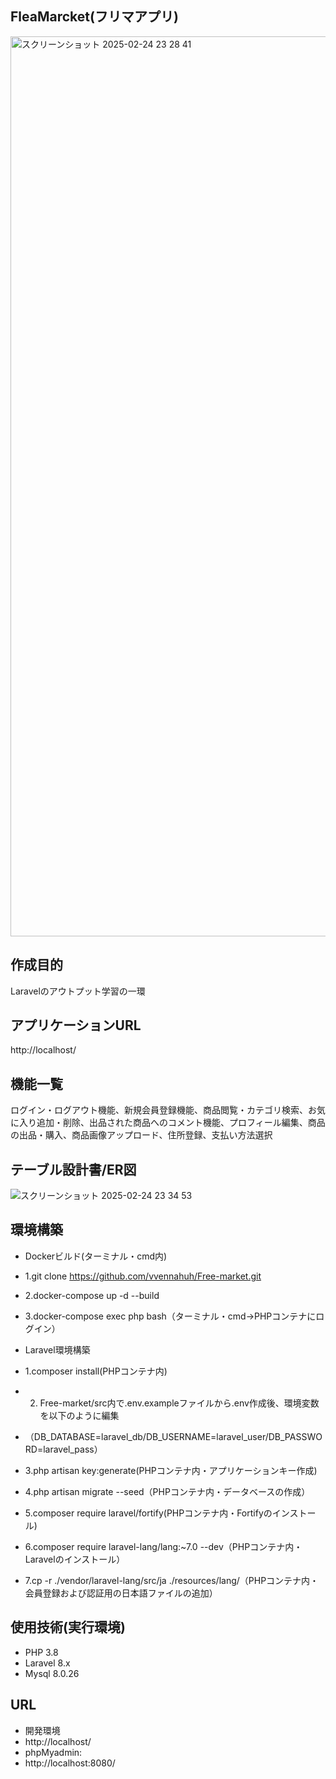 ## FleaMarcket(フリマアプリ)
<img width="1440" alt="スクリーンショット 2025-02-24 23 28 41" src="https://github.com/user-attachments/assets/59a42a26-00a8-45f2-ae57-68ab17260d0f" />

## 作成目的
Laravelのアウトプット学習の一環

## アプリケーションURL
http://localhost/

## 機能一覧
ログイン・ログアウト機能、新規会員登録機能、商品閲覧・カテゴリ検索、お気に入り追加・削除、出品された商品へのコメント機能、プロフィール編集、商品の出品・購入、商品画像アップロード、住所登録、支払い方法選択

## テーブル設計書/ER図

![スクリーンショット 2025-02-24 23 34 53](https://github.com/user-attachments/assets/83be120e-cdad-4fd6-8184-56075c7d8388)


## 環境構築
- Dockerビルド(ターミナル・cmd内)
- 1.git clone https://github.com/vvennahuh/Free-market.git
- 2.docker-compose up -d --build
- 3.docker-compose exec php bash（ターミナル・cmd→PHPコンテナにログイン）

- Laravel環境構築
- 1.composer install(PHPコンテナ内)
- 2. Free-market/src内で.env.exampleファイルから.env作成後、環境変数を以下のように編集
- （DB_DATABASE=laravel_db/DB_USERNAME=laravel_user/DB_PASSWORD=laravel_pass）
- 3.php artisan key:generate(PHPコンテナ内・アプリケーションキー作成)
- 4.php artisan migrate --seed（PHPコンテナ内・データベースの作成）
- 5.composer require laravel/fortify(PHPコンテナ内・Fortifyのインストール)
- 6.composer require laravel-lang/lang:~7.0 --dev（PHPコンテナ内・Laravelのインストール）
- 7.cp -r ./vendor/laravel-lang/src/ja ./resources/lang/（PHPコンテナ内・会員登録および認証用の日本語ファイルの追加）

## 使用技術(実行環境)
- PHP 3.8
- Laravel 8.x
- Mysql 8.0.26


## URL
- 開発環境
- http://localhost/
- phpMyadmin:
- http://localhost:8080/
